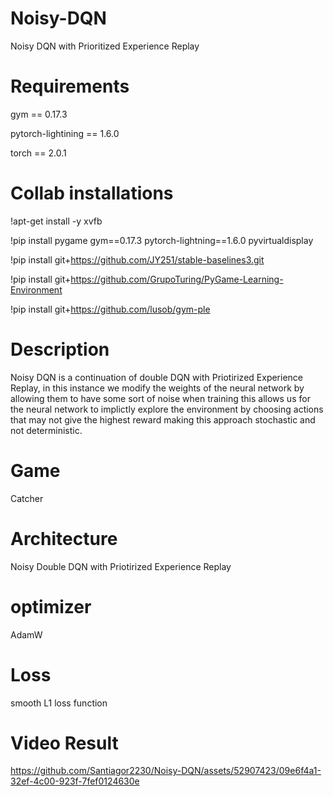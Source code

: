 # Noisy-DQN
Noisy DQN with Prioritized Experience Replay 

# Requirements
gym == 0.17.3

pytorch-lightining == 1.6.0

torch == 2.0.1

# Collab installations
!apt-get install -y xvfb

!pip install pygame gym==0.17.3 pytorch-lightning==1.6.0 pyvirtualdisplay

!pip install git+https://github.com/JY251/stable-baselines3.git

!pip install git+https://github.com/GrupoTuring/PyGame-Learning-Environment

!pip install git+https://github.com/lusob/gym-ple


# Description
Noisy DQN is a continuation of double DQN with Priotirized Experience Replay, in this instance we modify the weights of the neural network by allowing them to have some sort of noise when training this allows us for the neural network to implictly explore the environment by choosing actions that may not give the highest reward making this approach stochastic and not deterministic.

# Game
Catcher

# Architecture
Noisy Double DQN with Priotirized Experience Replay

# optimizer
AdamW

# Loss
smooth L1 loss function

# Video Result



https://github.com/Santiagor2230/Noisy-DQN/assets/52907423/09e6f4a1-32ef-4c00-923f-7fef0124630e

